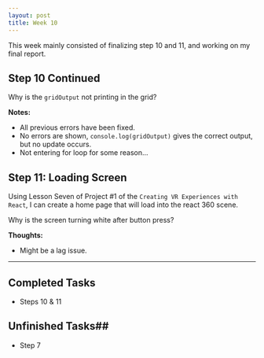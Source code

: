 ```yaml
---
layout: post
title: Week 10
---
```

This week mainly consisted of finalizing step 10 and 11, and working on my final report. 

## Step 10 Continued ##
Why is the `gridOutput` not printing in the grid?

**Notes:**
- All previous errors have been fixed.
- No errors are shown, `console.log(gridOutput)` gives the correct output, but no update occurs. 
- Not entering for loop for some reason...


## Step 11: Loading Screen ##
Using Lesson Seven of Project #1 of the `Creating VR Experiences with React`, I can create a home page that will load into the react 360 scene. 

Why is the screen turning white after button press?

**Thoughts:**
- Might be a lag issue. 

****

## Completed Tasks ##
- Steps 10 & 11

## Unfinished Tasks##
- Step 7
